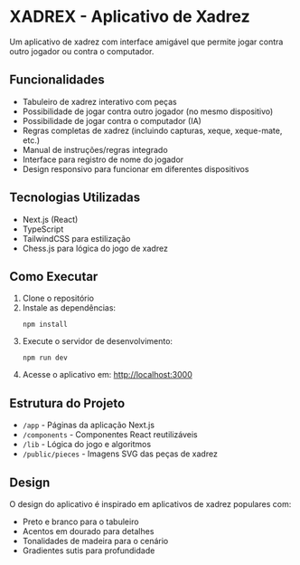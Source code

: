 # XADREX - Aplicativo de Xadrez

Um aplicativo de xadrez com interface amigável que permite jogar contra outro jogador ou contra o computador.

## Funcionalidades

- Tabuleiro de xadrez interativo com peças
- Possibilidade de jogar contra outro jogador (no mesmo dispositivo)
- Possibilidade de jogar contra o computador (IA)
- Regras completas de xadrez (incluindo capturas, xeque, xeque-mate, etc.)
- Manual de instruções/regras integrado
- Interface para registro de nome do jogador
- Design responsivo para funcionar em diferentes dispositivos

## Tecnologias Utilizadas

- Next.js (React)
- TypeScript
- TailwindCSS para estilização
- Chess.js para lógica do jogo de xadrez

## Como Executar

1. Clone o repositório
2. Instale as dependências:
   ```
   npm install
   ```
3. Execute o servidor de desenvolvimento:
   ```
   npm run dev
   ```
4. Acesse o aplicativo em: [http://localhost:3000](http://localhost:3000)

## Estrutura do Projeto

- `/app` - Páginas da aplicação Next.js
- `/components` - Componentes React reutilizáveis
- `/lib` - Lógica do jogo e algoritmos
- `/public/pieces` - Imagens SVG das peças de xadrez

## Design

O design do aplicativo é inspirado em aplicativos de xadrez populares com:
- Preto e branco para o tabuleiro
- Acentos em dourado para detalhes
- Tonalidades de madeira para o cenário
- Gradientes sutis para profundidade 